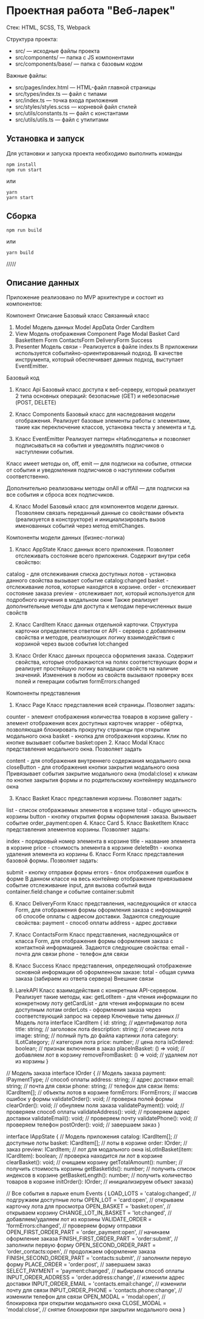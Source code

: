 # Проектная работа "Веб-ларек"

Стек: HTML, SCSS, TS, Webpack

Структура проекта:

- src/ — исходные файлы проекта
- src/components/ — папка с JS компонентами
- src/components/base/ — папка с базовым кодом

Важные файлы:

- src/pages/index.html — HTML-файл главной страницы
- src/types/index.ts — файл с типами
- src/index.ts — точка входа приложения
- src/styles/styles.scss — корневой файл стилей
- src/utils/constants.ts — файл с константами
- src/utils/utils.ts — файл с утилитами

## Установка и запуск

Для установки и запуска проекта необходимо выполнить команды

```
npm install
npm run start
```

или

```
yarn
yarn start
```

## Сборка

```
npm run build
```

или

```
yarn build
```

/////

## Описание данных

Приложение реализовано по MVP архитектуре и состоит из компонентов:

Компонент Описание Базовый класс Связанный класс
1. Model Модель данных Model
   AppData
   Order
   CardItem
2. View Модель отображения Component
   Page
   Modal
   Basket
   Card
   BasketItem
   Form
   ContactsForm
   DeliveryForm
   Success
3. Presenter Модель связи - Реализуется в файле index.ts
   В приложении используется событийно-ориентированный подход. В качестве инструмента, который обеспечивает данных подход, выступает EventEmitter.

Базовый код

1. Класс Api
   Базовый класс доступа к веб-серверу, который реализует 2 типа основных операций: безопасные (GET) и небезопасные (POST, DELETE)

2. Класс Components
   Базовый класс для наследования модели отображения. Реализует базовые элементы работы с элементами, такие как переключение классов, установка текста у элемента и т.д.

3. Класс EventEmitter
   Реализует паттерн «Наблюдатель» и позволяет подписываться на события и уведомлять подписчиков о наступлении события.

Класс имеет методы on, off, emit — для подписки на событие, отписки от события и уведомления подписчиков о наступлении события соответственно.

Дополнительно реализованы методы onAll и offAll — для подписки на все события и сброса всех подписчиков.

4. Класс Model
   Базовый класс для компонентов модели данных. Позволяем связать переданный данные со свойствами объекта (реализуется в конструкторе) и инициализировать вызов именованных событий через метод emitChanges.

Компоненты модели данных (бизнес-логика)

1. Класс AppState
   Класс данных всего приложения. Позволяет отслеживать состояние всего приложения. Содержит внутри себя свойство:

catalog - для отслеживания списка доступных лотов - установка данного свойства вызывает событие catalog:changed
basket - отслеживание лотов, которые находятся в корзине.
order - отслеживает состояние заказа
preview - отслеживает лот, который используется для подробного изучения в модальном окне
Также реализует дополнительные методы для доступа к методам перечисленных выше свойств

2. Класс CardItem
   Класс данных отдельной карточки. Структура карточки определяется ответом от API - сервера с добавлением свойства и методов, реализующих логику взаимодействия с корзиной через вызов события lot:changed

3. Класс Order
   Класс данных процесса оформления заказа. Содержит свойства, которые отображаются на полях соответствующих форм и реализует простейшую логику валидации свойств на наличие значений. Изменения в любом из свойств вызывают проверку всех полей и генерации события formErrors:changed

Компоненты представления

1. Класс Page
   Класс представления всей страницы. Позволяет задать:

counter - элемент отображения количества товаров в корзине
gallery - элемент отображения всех доступных карточек
wrapper - обёртка, позволяющая блокировать прокрутку страницы при открытии модального окна
basket - кнопка для отображения корзины. Клик по кнопке вызывает событие basket:open 2. Класс Modal
Класс представления модального окна. Позволяет задать

content - для отображения внутреннего содержания модального окна
closeButton - для отображения кнопки закрытия модального окна
Привязывает события закрытие модального окна (modal:close) к кликам по кнопке закрытия формы и по родительскому контейнеру модального окна

3. Класс Basket
   Класс представления корзины. Позволяет задать:

list - список отображаемых элементов в корзине
total - общую ценность корзины
button - кнопку открытия формы оформления заказа. Вызывает событие order_payment:open 4. Класс Card 5. Класс BasketItem
Класс представления элементов корзины. Позволяет задать:

index - порядковый номер элемента в корзине
title - название элемента в корзине
price - стоимость элемента в корзине
deleteBtn - кнопка удаления элемента из корзины 6. Класс Form
Класс представления базовой формы. Позволяет задать:

submit - кнопку отправки формы
errors - блок отображения ошибок в форме
В данном классе на весь контейнер отображение привязываем событие отслеживание input, для вызова событий вида container.field:change и событие container:submit

6. Класс DeliveryForm
   Класс представления, наследующийся от класса Form, для отображения формы оформления заказа с информацией об способе оплаты с адресом доставки. Задаются следующие свойства:
payment - способ оплаты
address - адрес доставки 

7. Класс ContactsForm
Класс представления, наследующийся от класса Form, для отображения формы оформления заказа с контактной информацией. Задаются следующие свойства:
email - почта для связи
phone - телефон для связи

 8. Класс Success
Класс представления, определяющий отображение основной информации об оформленном заказе:
total - общая сумма заказа (забираем из ответа сервера)
Внешние связи

1. LarekAPI
   Класс взаимодействия с конкретным API-сервером. Реализует такие методы, как:
getLotItem - для чтения информации по конкретному лоту
getCardList - для чтения информации по всем доступным лотам
orderLots - оформления заказа через соответствующий запрос на сервер
Ключевые типы данных
// Модель лота
interface ICardItem {
id: string; // идентификатор лота
title: string; // заголовок лота
description: string; // описание лота
image: string; // полный путь до файла картинки лота
category: ILotCategory; // категория лота
price: number; // цена лота
isOrdered: boolean; // признак включения в заказ
placeInBasket: () => void; // добавляем лот в корзину
removeFromBasket: () => void; // удаляем лот из корзины
}

// Модель заказа
interface IOrder { // Модель заказа
payment: IPaymentType; // способ оплаты
address: string; // адрес доставки
email: string; // почта для связи
phone: string; // телефон для связи
items: ICardItem[]; // объекты лотов в корзине
formErrors: IFormErrors; // массив ошибок у формы
validateOrder(): void; // проверка полей формы
clearOrder(): void; // обнуляем поля заказа
validatePayment(): void; // проверяем способ оплаты
validateAddress(): void; // проверяем адрес доставки
validateEmail(): void; // проверяем почту
validatePhone(): void; // проверяем телефон
postOrder(): void; // завершаем заказ
}

interface IAppState { // Модель приложения
catalog: ICardItem[]; // доступные лоты
basket: ICardItem[]; // лоты в корзине
order: IOrder; // заказ
preview: ICardItem; // лот для модального окна
isLotInBasket(item: ICardItem): boolean; // проверка находится ли лот в корзине
clearBasket(): void; // очищаем корзину
getTotalAmount(): number; // получить стоимость корзины
getBasketIds(): number; // получить список индексов в корзине
getBasketLength(): number; // получить количество товаров в корзине
initOrder(): IOrder; // инициализируем объект заказа}

// Все события в ларьке
enum Events {
LOAD_LOTS = 'catalog:changed', // подгружаем доступные лоты
OPEN_LOT = 'card:open', // открываем карточку лота для просмотра
OPEN_BASKET = 'basket:open', // открываем корзину
CHANGE_LOT_IN_BASKET = 'lot:changed', // добавляем/удаляем лот из корзины
VALIDATE_ORDER = 'formErrors:changed', // проверяем форму отправки
OPEN_FIRST_ORDER_PART = 'order_payment:open', // начинаем оформление заказа
FINISH_FIRST_ORDER_PART = 'order:submit', // заполнили первую форму
OPEN_SECOND_ORDER_PART = 'order_contacts:open', // продолжаем оформление заказа
FINISH_SECOND_ORDER_PART = 'contacts:submit', // заполнили первую форму
PLACE_ORDER = 'order:post', // завершаем заказ
SELECT_PAYMENT = 'payment:changed', // выбираем способ оплаты
INPUT_ORDER_ADDRESS = 'order.address:change', // изменили адрес доставки
INPUT_ORDER_EMAIL = 'contacts.email:change', // изменили почту для связи
INPUT_ORDER_PHONE = 'contacts.phone:change', // изменили телефон для связи
OPEN_MODAL = 'modal:open', // блокировка при открытии модального окна
CLOSE_MODAL = 'modal:close', // снятие блокировки при закрытии модального окна
}
